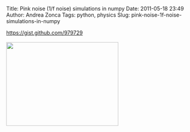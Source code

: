Title: Pink noise (1/f noise) simulations in numpy
Date: 2011-05-18 23:49
Author: Andrea Zonca
Tags: python, physics
Slug: pink-noise-1f-noise-simulations-in-numpy

<a href="https://gist.github.com/979729">
 https://gist.github.com/979729
</a>
<br/>
<br/>
<a href="|filename|/images/pink-noise-1f-noise-simulations-in-numpy_05_oneoverf1.png">
 <img alt="" class="alignnone size-medium wp-image-128" height="225" src="|filename|/images/pink-noise-1f-noise-simulations-in-numpy_05_oneoverf1.png" title="oneoverf" width="300"/>
</a>
